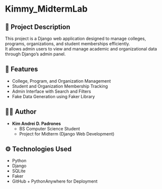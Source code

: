 # Kimmy_MidtermLab

## 🧩 Project Description
This project is a Django web application designed to manage colleges, programs, organizations, and student memberships efficiently.  
It allows admin users to view and manage academic and organizational data through Django’s admin panel.

## 🚀 Features
- College, Program, and Organization Management  
- Student and Organization Membership Tracking  
- Admin Interface with Search and Filters  
- Fake Data Generation using Faker Library  

## 👩‍💻 Author
- **Kim Andrei D. Padrones**
  - BS Computer Science Student
  - Project for Midterm (Django Web Development)

## ⚙️ Technologies Used
- Python 
- Django  
- SQLite  
- Faker  
- GitHub + PythonAnywhere for Deployment

